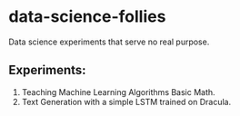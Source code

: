 # data-science-follies
Data science experiments that serve no real purpose.

## Experiments:

1. Teaching Machine Learning Algorithms Basic Math.
2. Text Generation with a simple LSTM trained on Dracula.
